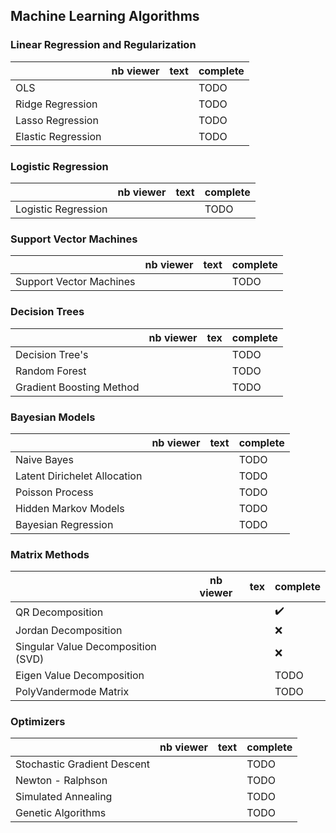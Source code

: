 ## Machine Learning Algorithms

### Linear Regression and Regularization
|                    | nb viewer | text | complete |
|--------------------|-----------|------|----------|
| OLS                |           |      | TODO     |
| Ridge Regression   |           |      | TODO     |
| Lasso Regression   |           |      | TODO     |
| Elastic Regression |           |      | TODO     |

### Logistic Regression
|                     | nb viewer | text | complete |
|---------------------|-----------|------|----------|
| Logistic Regression |           |      | TODO     |

### Support Vector Machines
|                         | nb viewer | text | complete |
|-------------------------|-----------|------|----------|
| Support Vector Machines |           |      | TODO     |

### Decision Trees
|                          | nb viewer | tex | complete |
|--------------------------|-----------|-----|----------|
| Decision Tree's          |           |     | TODO     |
| Random Forest            |           |     | TODO     |
| Gradient Boosting Method |           |     | TODO     |

### Bayesian Models
|                              | nb viewer | text | complete |
|------------------------------|-----------|------|----------|
| Naive Bayes                  |           |      | TODO     |
| Latent Dirichelet Allocation |           |      | TODO     |
| Poisson Process              |           |      | TODO     |
| Hidden Markov Models         |           |      | TODO     |
| Bayesian Regression          |           |      | TODO     |

### Matrix Methods
|                                    | nb viewer | tex | complete           |
|------------------------------------|-----------|-----|--------------------|
| QR Decomposition                   |           |     | :heavy_check_mark: |
| Jordan Decomposition               |           |     | :x:                |
| Singular Value Decomposition (SVD) |           |     | :x:                |
| Eigen Value Decomposition          |           |     | TODO               |
| PolyVandermode Matrix              |           |     | TODO               |

### Optimizers
|                             | nb viewer | text | complete |
|-----------------------------|-----------|------|----------|
| Stochastic Gradient Descent |           |      | TODO     |
| Newton - Ralphson           |           |      | TODO     |
| Simulated Annealing         |           |      | TODO     |
| Genetic Algorithms          |           |      | TODO     |
